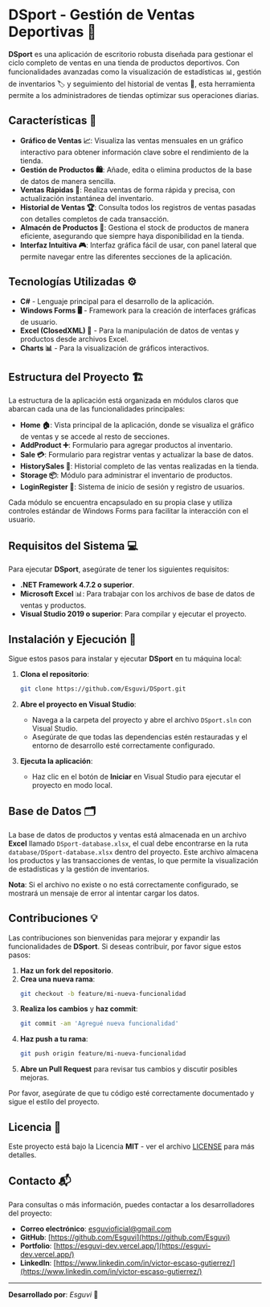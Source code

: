 # DSport - Gestión de Ventas Deportivas 🏅

**DSport** es una aplicación de escritorio robusta diseñada para gestionar el ciclo completo de ventas en una tienda de productos deportivos. Con funcionalidades avanzadas como la visualización de estadísticas 📊, gestión de inventarios 🏷️ y seguimiento del historial de ventas 📜, esta herramienta permite a los administradores de tiendas optimizar sus operaciones diarias.

## Características 🌟

- **Gráfico de Ventas 📈**: Visualiza las ventas mensuales en un gráfico interactivo para obtener información clave sobre el rendimiento de la tienda.
- **Gestión de Productos 🛍️**: Añade, edita o elimina productos de la base de datos de manera sencilla.
- **Ventas Rápidas 💨**: Realiza ventas de forma rápida y precisa, con actualización instantánea del inventario.
- **Historial de Ventas 🏆**: Consulta todos los registros de ventas pasadas con detalles completos de cada transacción.
- **Almacén de Productos 🏬**: Gestiona el stock de productos de manera eficiente, asegurando que siempre haya disponibilidad en la tienda.
- **Interfaz Intuitiva 🎮**: Interfaz gráfica fácil de usar, con panel lateral que permite navegar entre las diferentes secciones de la aplicación.

## Tecnologías Utilizadas ⚙️

- **C#** - Lenguaje principal para el desarrollo de la aplicación.
- **Windows Forms 🖥️** - Framework para la creación de interfaces gráficas de usuario.
- **Excel (ClosedXML) 📑** - Para la manipulación de datos de ventas y productos desde archivos Excel.
- **Charts 📊** - Para la visualización de gráficos interactivos.

## Estructura del Proyecto 🏗️

La estructura de la aplicación está organizada en módulos claros que abarcan cada una de las funcionalidades principales:

- **Home 🏠**: Vista principal de la aplicación, donde se visualiza el gráfico de ventas y se accede al resto de secciones.
- **AddProduct ➕**: Formulario para agregar productos al inventario.
- **Sale 💳**: Formulario para registrar ventas y actualizar la base de datos.
- **HistorySales 📜**: Historial completo de las ventas realizadas en la tienda.
- **Storage 📦**: Módulo para administrar el inventario de productos.
- **LoginRegister 🔐**: Sistema de inicio de sesión y registro de usuarios.

Cada módulo se encuentra encapsulado en su propia clase y utiliza controles estándar de Windows Forms para facilitar la interacción con el usuario.

## Requisitos del Sistema 💻

Para ejecutar **DSport**, asegúrate de tener los siguientes requisitos:

- **.NET Framework 4.7.2 o superior**.
- **Microsoft Excel** 📊: Para trabajar con los archivos de base de datos de ventas y productos.
- **Visual Studio 2019 o superior**: Para compilar y ejecutar el proyecto.

## Instalación y Ejecución 🔧

Sigue estos pasos para instalar y ejecutar **DSport** en tu máquina local:

1. **Clona el repositorio**:
   ```bash
   git clone https://github.com/Esguvi/DSport.git
   ```

2. **Abre el proyecto en Visual Studio**:
   - Navega a la carpeta del proyecto y abre el archivo `DSport.sln` con Visual Studio.
   - Asegúrate de que todas las dependencias estén restauradas y el entorno de desarrollo esté correctamente configurado.

3. **Ejecuta la aplicación**:
   - Haz clic en el botón de **Iniciar** en Visual Studio para ejecutar el proyecto en modo local.

## Base de Datos 🗂️

La base de datos de productos y ventas está almacenada en un archivo **Excel** llamado `DSport-database.xlsx`, el cual debe encontrarse en la ruta `database/DSport-database.xlsx` dentro del proyecto. Este archivo almacena los productos y las transacciones de ventas, lo que permite la visualización de estadísticas y la gestión de inventarios.

**Nota**: Si el archivo no existe o no está correctamente configurado, se mostrará un mensaje de error al intentar cargar los datos.

## Contribuciones 💡

Las contribuciones son bienvenidas para mejorar y expandir las funcionalidades de **DSport**. Si deseas contribuir, por favor sigue estos pasos:

1. **Haz un fork del repositorio**.
2. **Crea una nueva rama**:
   ```bash
   git checkout -b feature/mi-nueva-funcionalidad
   ```
3. **Realiza los cambios** y **haz commit**:
   ```bash
   git commit -am 'Agregué nueva funcionalidad'
   ```
4. **Haz push a tu rama**:
   ```bash
   git push origin feature/mi-nueva-funcionalidad
   ```
5. **Abre un Pull Request** para revisar tus cambios y discutir posibles mejoras.

Por favor, asegúrate de que tu código esté correctamente documentado y sigue el estilo del proyecto.

## Licencia 📜

Este proyecto está bajo la Licencia **MIT** - ver el archivo [LICENSE](LICENSE) para más detalles.

## Contacto 📬

Para consultas o más información, puedes contactar a los desarrolladores del proyecto:

- **Correo electrónico**: esguvioficial@gmail.com
- **GitHub**: [https://github.com/Esguvi](https://github.com/Esguvi)
- **Portfolio**: [https://esguvi-dev.vercel.app/](https://esguvi-dev.vercel.app/)
- **LinkedIn**: [https://www.linkedin.com/in/victor-escaso-gutierrez/](https://www.linkedin.com/in/victor-escaso-gutierrez/)

---

**Desarrollado por**: *Esguvi* 🚀
